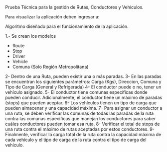 Prueba Técnica para la gestión de Rutas, Conductores y Vehículos.

Para visualizar la aplicación deben ingresar a:


Algoritmo diseñado para el funcionamiento de la aplicación.

1.- Se crean los modelos

- Route
- Stop
- Driver
- Vehicle
- Comuna (Solo Región Metropolitana)

2- Dentro de una Ruta, pueden existir una o más paradas.
3- En las paradas se encuentran los siguientes parámetros: Carga (Kgs), Direccion, Comuna y Tipo de Carga (General y Refrigerada)
4- El conductor puede o no, tener un vehículo asignado.
5- El conductor tiene comunas específicas donde pueden conducir. Adicionalmente, el conductor tiene un máximo de paradas (stops) que pueden aceptar.
6- Los vehículos tienen un tipo de carga que pueden almacenar y una capacidad máxima.
7- Para asignar un conductor a una ruta, se deben verificar las comunas de todas las paradas de la ruta contra las comunas específicas que manejan los conductores para saber cuáles conductores pueden tomar esa ruta.
8- Verificar el total de stops de una ruta contra el máximo de rutas aceptadas por estos conductores.
9- Finalmente, verificar la carga total de la ruta contra la capacidad máxima de cada vehículo y el tipo de carga de la ruta contra el tipo de carga del vehículo.
